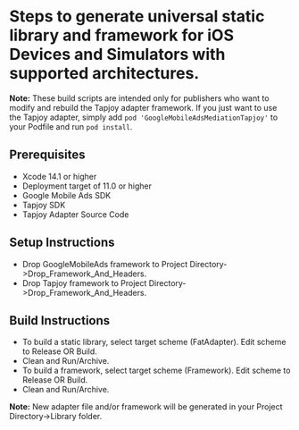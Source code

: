 # Steps to generate universal static library and framework for iOS Devices and Simulators with supported architectures.

**Note:** These build scripts are intended only for publishers who want to
modify and rebuild the Tapjoy adapter framework. If you just want to use the
Tapjoy adapter, simply add `pod 'GoogleMobileAdsMediationTapjoy'` to
your Podfile and run `pod install`.

## Prerequisites
- Xcode 14.1 or higher
- Deployment target of 11.0 or higher
- Google Mobile Ads SDK
- Tapjoy SDK
- Tapjoy Adapter Source Code

## Setup Instructions
- Drop GoogleMobileAds framework to
  Project Directory->Drop_Framework_And_Headers.
- Drop Tapjoy framework to Project Directory->Drop_Framework_And_Headers.

## Build Instructions
- To build a static library, select target scheme (FatAdapter). Edit scheme to
  Release OR Build.
- Clean and Run/Archive.
- To build a framework, select target scheme (Framework). Edit scheme to
  Release OR Build.
- Clean and Run/Archive.

**Note:** New adapter file and/or framework will be generated in your
      Project Directory->Library folder.
